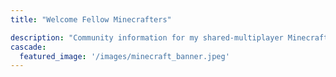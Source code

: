 ```yaml
---
title: "Welcome Fellow Minecrafters"

description: "Community information for my shared-multiplayer Minecraft server"
cascade:
  featured_image: '/images/minecraft_banner.jpeg'
---
```

